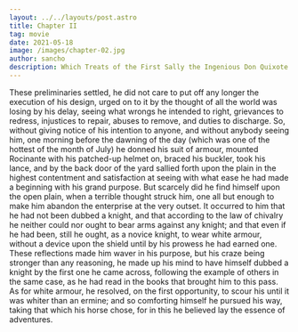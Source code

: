 ```yaml
---
layout: ../../layouts/post.astro
title: Chapter II
tag: movie
date: 2021-05-18
image: /images/chapter-02.jpg
author: sancho
description: Which Treats of the First Sally the Ingenious Don Quixote Made From Home
---
```


These preliminaries settled, he did not care to put off any longer the execution of his design, urged on to it by the thought of all the world was losing by his delay, seeing what wrongs he intended to right, grievances to redress, injustices to repair, abuses to remove, and duties to discharge. So, without giving notice of his intention to anyone, and without anybody seeing him, one morning before the dawning of the day (which was one of the hottest of the month of July) he donned his suit of armour, mounted Rocinante with his patched-up helmet on, braced his buckler, took his lance, and by the back door of the yard sallied forth upon the plain in the highest contentment and satisfaction at seeing with what ease he had made a beginning with his grand purpose. But scarcely did he find himself upon the open plain, when a terrible thought struck him, one all but enough to make him abandon the enterprise at the very outset. It occurred to him that he had not been dubbed a knight, and that according to the law of chivalry he neither could nor ought to bear arms against any knight; and that even if he had been, still he ought, as a novice knight, to wear white armour, without a device upon the shield until by his prowess he had earned one. These reflections made him waver in his purpose, but his craze being stronger than any reasoning, he made up his mind to have himself dubbed a knight by the first one he came across, following the example of others in the same case, as he had read in the books that brought him to this pass. As for white armour, he resolved, on the first opportunity, to scour his until it was whiter than an ermine; and so comforting himself he pursued his way, taking that which his horse chose, for in this he believed lay the essence of adventures.
